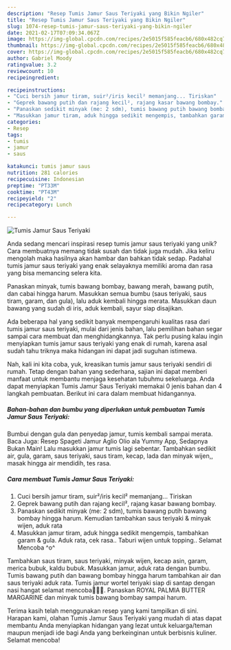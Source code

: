 ```yaml
---
description: "Resep Tumis Jamur Saus Teriyaki yang Bikin Ngiler"
title: "Resep Tumis Jamur Saus Teriyaki yang Bikin Ngiler"
slug: 1074-resep-tumis-jamur-saus-teriyaki-yang-bikin-ngiler
date: 2021-02-17T07:09:34.067Z
image: https://img-global.cpcdn.com/recipes/2e5015f585feacb6/680x482cq70/tumis-jamur-saus-teriyaki-foto-resep-utama.jpg
thumbnail: https://img-global.cpcdn.com/recipes/2e5015f585feacb6/680x482cq70/tumis-jamur-saus-teriyaki-foto-resep-utama.jpg
cover: https://img-global.cpcdn.com/recipes/2e5015f585feacb6/680x482cq70/tumis-jamur-saus-teriyaki-foto-resep-utama.jpg
author: Gabriel Moody
ratingvalue: 3.2
reviewcount: 10
recipeingredient:

recipeinstructions:
- "Cuci bersih jamur tiram, suir²/iris kecil² memanjang... Tiriskan"
- "Geprek bawang putih dan rajang kecil², rajang kasar bawang bombay."
- "Panaskan sedikit minyak (me: 2 sdm), tumis bawang putih bawang bombay hingga harum. Kemudian tambahkan saus teriyaki &amp; minyak wijen, aduk rata"
- "Masukkan jamur tiram, aduk hingga sedikit mengempis, tambahkan garam &amp; gula. Aduk rata, cek rasa.. Taburi wijen untuk topping.. Selamat Mencoba ^o^"
categories:
- Resep
tags:
- tumis
- jamur
- saus

katakunci: tumis jamur saus 
nutrition: 281 calories
recipecuisine: Indonesian
preptime: "PT33M"
cooktime: "PT43M"
recipeyield: "2"
recipecategory: Lunch

---
```



![Tumis Jamur Saus Teriyaki](https://img-global.cpcdn.com/recipes/2e5015f585feacb6/680x482cq70/tumis-jamur-saus-teriyaki-foto-resep-utama.jpg)

Anda sedang mencari inspirasi resep tumis jamur saus teriyaki yang unik? Cara membuatnya memang tidak susah dan tidak juga mudah. Jika keliru mengolah maka hasilnya akan hambar dan bahkan tidak sedap. Padahal tumis jamur saus teriyaki yang enak selayaknya memiliki aroma dan rasa yang bisa memancing selera kita.

Panaskan minyak, tumis bawang bombay, bawang merah, bawang putih, dan cabai hingga harum. Masukkan semua bumbu (saus teriyaki, saus tiram, garam, dan gula), lalu aduk kembali hingga merata. Masukkan daun bawang yang sudah di iris, aduk kembali, sayur siap disajikan.

Ada beberapa hal yang sedikit banyak mempengaruhi kualitas rasa dari tumis jamur saus teriyaki, mulai dari jenis bahan, lalu pemilihan bahan segar sampai cara membuat dan menghidangkannya. Tak perlu pusing kalau ingin menyiapkan tumis jamur saus teriyaki yang enak di rumah, karena asal sudah tahu triknya maka hidangan ini dapat jadi suguhan istimewa.


Nah, kali ini kita coba, yuk, kreasikan tumis jamur saus teriyaki sendiri di rumah. Tetap dengan bahan yang sederhana, sajian ini dapat memberi manfaat untuk membantu menjaga kesehatan tubuhmu sekeluarga. Anda dapat menyiapkan Tumis Jamur Saus Teriyaki memakai 0 jenis bahan dan 4 langkah pembuatan. Berikut ini cara dalam membuat hidangannya.

<!--inarticleads1-->

##### Bahan-bahan dan bumbu yang diperlukan untuk pembuatan Tumis Jamur Saus Teriyaki:



Bumbui dengan gula dan penyedap jamur, tumis kembali sampai merata. Baca Juga: Resep Spageti Jamur Aglio Olio ala Yummy App, Sedapnya Bukan Main! Lalu masukkan jamur tumis lagi sebentar. Tambahkan sedikit air, gula, garam, saus teriyaki, saus tiram, kecap, lada dan minyak wijen,, masak hingga air mendidih, tes rasa. 

<!--inarticleads2-->

##### Cara membuat Tumis Jamur Saus Teriyaki:

1. Cuci bersih jamur tiram, suir²/iris kecil² memanjang... Tiriskan
1. Geprek bawang putih dan rajang kecil², rajang kasar bawang bombay.
1. Panaskan sedikit minyak (me: 2 sdm), tumis bawang putih bawang bombay hingga harum. Kemudian tambahkan saus teriyaki &amp; minyak wijen, aduk rata
1. Masukkan jamur tiram, aduk hingga sedikit mengempis, tambahkan garam &amp; gula. Aduk rata, cek rasa.. Taburi wijen untuk topping.. Selamat Mencoba ^o^


Tambahkan saus tiram, saus teriyaki, minyak wijen, kecap asin, garam, merica bubuk, kaldu bubuk. Masukkan jamur, aduk rata dengan bumbu. Tumis bawang putih dan bawang bombay hingga harum tambahkan air dan saus teriyaki aduk rata. Tumis jamur wortel teriyaki siap di santap dengan nasi hangat selamat mencoba🙏💪😍. Panaskan ROYAL PALMIA BUTTER MARGARINE dan minyak tumis bawang bombay sampai harum. 

Terima kasih telah menggunakan resep yang kami tampilkan di sini. Harapan kami, olahan Tumis Jamur Saus Teriyaki yang mudah di atas dapat membantu Anda menyiapkan hidangan yang lezat untuk keluarga/teman maupun menjadi ide bagi Anda yang berkeinginan untuk berbisnis kuliner. Selamat mencoba!
